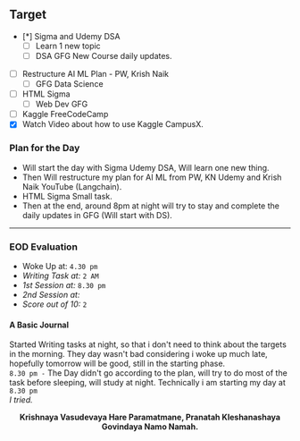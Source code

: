 ## Target
- [*] Sigma and Udemy DSA
	- [ ] Learn 1 new topic
	- [ ] DSA GFG New Course daily updates.
- [ ] Restructure AI ML Plan - PW, Krish Naik
	- [ ] GFG Data Science
- [ ] HTML Sigma
	- [ ] Web Dev GFG
- [ ] Kaggle FreeCodeCamp
- [x] Watch Video about how to use Kaggle CampusX.

### Plan for the Day
- Will start the day with Sigma Udemy DSA, Will learn one new thing.
- Then Will restructure my plan for AI ML from PW, KN Udemy and Krish Naik YouTube (Langchain).
- HTML Sigma Small task. 
- Then at the end, around 8pm at night will try to stay and complete the daily updates in GFG (Will start with DS).

---
### EOD Evaluation
- Woke Up at: `4.30 pm`
- *Writing Task at:* `2 AM`
- *1st Session at:* `8.30 pm`
- *2nd Session at:* 
- *Score out of 10:* `2`

#### A Basic Journal
Started Writing tasks at night, so that i don't need to think about the targets in the morning. They day wasn't bad considering i woke up much late, hopefully tomorrow will be good, still in the starting phase. </br>
`8.30 pm -` The Day didn't go according to the plan, will try to do most of the task before sleeping, will study at night. Technically i am starting my day at `8.30 pm` </br>
*I tried.*


<center><b>Krishnaya Vasudevaya Hare Paramatmane, Pranatah Kleshanashaya Govindaya Namo Namah.</b></center>